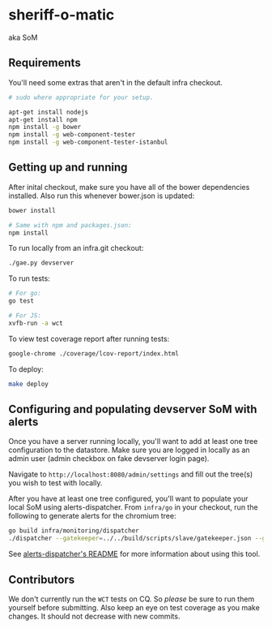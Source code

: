 # sheriff-o-matic

aka SoM

## Requirements

You'll need some extras that aren't in the default infra checkout.

```sh
# sudo where appropriate for your setup.

apt-get install nodejs
apt-get install npm
npm install -g bower
npm install -g web-component-tester
npm install -g web-component-tester-istanbul
```

## Getting up and running

After inital checkout, make sure you have all of the bower dependencies
installed. Also run this whenever bower.json is updated:

```sh
bower install

# Same with npm and packages.json:
npm install
```

To run locally from an infra.git checkout:
```sh
./gae.py devserver
```

To run tests:
```sh
# For go:
go test

# For JS:
xvfb-run -a wct
```

To view test coverage report after running tests:
```sh
google-chrome ./coverage/lcov-report/index.html
```

To deploy:
```sh
make deploy
```

## Configuring and populating devserver SoM with alerts

Once you have a server running locally, you'll want to add at least one
tree configuration to the datastore. Make sure you are logged in locally
as an admin user (admin checkbox on fake devserver login page).

Navigate to `http://localhost:8080/admin/settings` and fill out the tree(s)
you wish to test with locally.

After you have at least one tree configured, you'll want to populate your
local SoM using alerts-dispatcher. From `infra/go` in your checkout,
run the following to generate alerts for the chromium tree:

```sh
go build infra/monitoring/dispatcher
./dispatcher --gatekeeper=../../build/scripts/slave/gatekeeper.json --gatekeeper-trees=../../build/scripts/slave/gatekeeper_trees.json --trees=chromium --base-url http://localhost:8080/api/v1/alerts
```

See [alerts-dispatcher's README](https://chromium.googlesource.com/infra/infra/+/master/go/src/infra/monitoring/dispatcher/) for more information about using this tool.

## Contributors

We don't currently run the `WCT` tests on CQ. So *please* be sure to run them
yourself before submitting. Also keep an eye on test coverage as you make
changes. It should not decrease with new commits.
